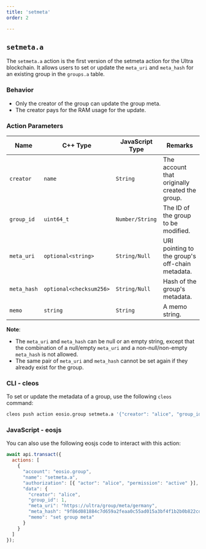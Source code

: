 ```yaml
---
title: 'setmeta'
order: 2

---
```


## `setmeta.a`

The `setmeta.a` action is the first version of the setmeta action for the Ultra blockchain. It allows users to set or update the `meta_uri` and `meta_hash` for an existing group in the `groups.a` table.

### Behavior

- Only the creator of the group can update the group meta.
- The creator pays for the RAM usage for the update.

### Action Parameters

| Name        | C++ Type                | JavaScript Type | Remarks                                         |
| ----------- | ----------------------- | --------------- | ----------------------------------------------- |
| `creator`   | `name`                  | `String`        | The account that originally created the group.  |
| `group_id`  | `uint64_t`              | `Number/String` | The ID of the group to be modified.             |
| `meta_uri`  | `optional<string>`      | `String/Null`   | URI pointing to the group's off-chain metadata. |
| `meta_hash` | `optional<checksum256>` | `String/Null`   | Hash of the group's metadata.                   |
| `memo`      | `string`                | `String`        | A memo string.                                  |

**Note**: 
- The `meta_uri` and `meta_hash` can be null or an empty string, except that the combination of a null/empty `meta_uri` and a non-null/non-empty `meta_hash` is not allowed.
- The same pair of `meta_uri` and `meta_hash` cannot be set again if they already exist for the group.

### CLI - cleos

To set or update the metadata of a group, use the following `cleos` command:

```bash
cleos push action eosio.group setmeta.a '{"creator": "alice", "group_id": 1, "meta_uri": "https://ultra/group/meta/germany", "meta_hash": "9f86d081884c7d659a2feaa0c55ad015a3bf4f1b2b0b822cd15d6c15b0f00a08", "memo": "set group meta"}' -p alice@active
```


### JavaScript - eosjs

You can also use the following eosjs code to interact with this action:

```javascript
await api.transact({
  actions: [
    {
      "account": "eosio.group",
      "name": "setmeta.a",
      "authorization": [{ "actor": "alice", "permission": "active" }],
      "data": {
        "creator": "alice",
        "group_id": 1,
        "meta_uri": "https://ultra/group/meta/germany",
        "meta_hash": "9f86d081884c7d659a2feaa0c55ad015a3bf4f1b2b0b822cd15d6c15b0f00a08",
        "memo": "set group meta"
      }
    }
  ]
});
```
